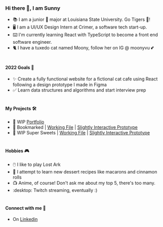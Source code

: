 ### Hi there 👋, I am Sunny

- :books:  I am a junior :art: major at Louisiana State University. Go Tigers :tiger:!
- :desktop_computer: I am a UI/UX Design Intern at Crimer, a software tech start-up.
- :keyboard: I'm currently learning React with TypeScript to become a front end software engineer. 
- :cat2: I have a tuxedo cat named Moony, follow her on IG @ moonyvu :two_hearts:
#
#### 2022 Goals :dart:
- :sparkles: Create a fully functional website for a fictional cat cafe using React following a design prototype I made in Figma 
- :white_check_mark: Learn data structures and algorithms and start interview prep 
# 
#### My Projects :hammer_and_wrench:
- :open_file_folder: WIP [Portfolio](https://yimadeline.myportfolio.com/)
- :blue_book: Bookmarked | [Working File](https://www.figma.com/file/WR9J7Fvi4RSjSCsIKAGYby/Bookmarked?node-id=0%3A1) | [Slightly Interactive Prototype](https://www.figma.com/proto/WR9J7Fvi4RSjSCsIKAGYby/Bookmarked?page-id=0%3A1&node-id=4%3A9&starting-point-node-id=4%3A9&scaling=min-zoom)
- :cake: WIP Super Sweets | [Working File](https://www.figma.com/file/ylze9BpDaej4rpt8EjUEhB/Super-Sweets?node-id=0%3A1) | [Slightly Interactive Prototype](https://www.figma.com/proto/ylze9BpDaej4rpt8EjUEhB/Super-Sweets?page-id=0%3A1&node-id=63%3A991&viewport=300%2C48%2C0.26&scaling=scale-down&starting-point-node-id=4%3A2)
#
#### Hobbies :video_game:
- :computer_mouse: I like to play Lost Ark
- :cookie: I attempt to learn new dessert recipes like macarons and cinnamon rolls
- :tv: Anime, of course! Don't ask me about my top 5, there's too many. 
- :desktop: Twitch streaming, eventually :) 
#
#### Connect with me :handshake:

- On [Linkedin](https://www.linkedin.com/in/madeline-yi/)
<!--
**sunnyvuu/sunnyvuu** is a ✨ _special_ ✨ repository because its `README.md` (this file) appears on your GitHub profile.

Here are some ideas to get you started:

- 🔭 I’m currently working on ...
- 🌱 I’m currently learning ...
- 👯 I’m looking to collaborate on ...
- 🤔 I’m looking for help with ...
- 💬 Ask me about ...
- 📫 How to reach me: ...
- 😄 Pronouns: ...
- ⚡ Fun fact: ...
-->
